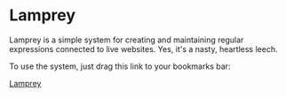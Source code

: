 Lamprey
=======

Lamprey is a simple system for creating and maintaining regular expressions connected to live websites. Yes, it's a nasty, heartless leech.

To use the system, just drag this link to your bookmarks bar:

[Lamprey](javascript:%28function%20%28%29%20%7B%20var%20lampreyURL%20%3D%20%22http%3A//woj/lamprey%22%3B%20window.Lamprey%20%3D%20window.Lamprey%20%7C%7C%20%7B%7D%3B%20window.Lamprey.bootstrapper%20%3D%20window.Lamprey.bootstrapper%20%7C%7C%20%7B%7D%3B%20window.Lamprey.bootstrapper.loadScripts%20%3D%20function%20%28scriptArray%2C%20onComplete%29%20%7B%20var%20numberOfLoadedScripts%20%3D%200%3B%20for%20%28var%20i%20%3D%200%3B%20i%20%3C%20scriptArray.length%3B%20i++%29%20%7B%20var%20s%20%3D%20%28document.getElementsByTagName%28%27head%27%29%5B0%5D%20%7C%7C%20document.body%29.appendChild%28document.createElement%28%27script%27%29%29%3B%20s.src%20%3D%20scriptArray%5Bi%5D%3B%20s.type%20%3D%20%27text/javascript%27%3B%20s.onload%20%3D%20function%20%28%29%20%7B%20numberOfLoadedScripts++%3B%20if%20%28numberOfLoadedScripts%20%3D%3D%20scriptArray.length%29%20%7B%20onComplete.call%28%29%3B%20%7D%20%7D%3B%20%7D%20%7D%3B%20window.Lamprey.bootstrapper.loadScripts%28%5BlampreyURL%20+%20%22/lamprey.js%22%5D%2C%20function%20%28%29%20%7B%7D%29%3B%20%7D%29%28%29%20)
